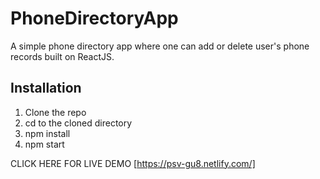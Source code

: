 # PhoneDirectoryApp
A simple phone directory app where one can add or delete user's phone records built on ReactJS.

## Installation 

1. Clone the repo
2. cd to the cloned directory
3. npm install
4. npm start

CLICK HERE FOR LIVE DEMO [https://psv-gu8.netlify.com/]
